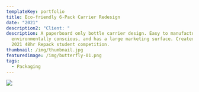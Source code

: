 ```yaml
---
templateKey: portfolio
title: Eco-friendly 6-Pack Carrier Redesign
date: "2021"
description2: "Client: "
description: A paperboard only bottle carrier design. Easy to manufacture,
  environmentally conscious, and has a large marketing surface. Created for the
  2021 48hr Repack student competition.
thumbnail: /img/thumbnail.jpg
featuredimage: /img/butterfly-01.png
tags:
  - Packaging
---
```

![](/img/butterfly-02.png)
